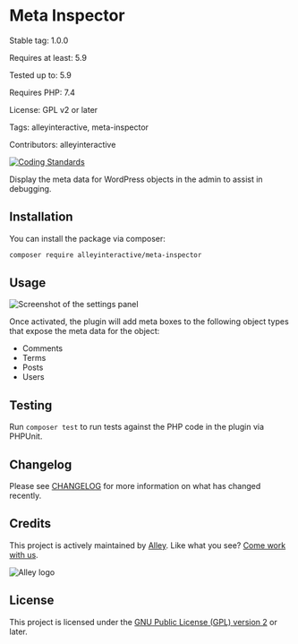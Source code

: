 # Meta Inspector

Stable tag: 1.0.0

Requires at least: 5.9

Tested up to: 5.9

Requires PHP: 7.4

License: GPL v2 or later

Tags: alleyinteractive, meta-inspector

Contributors: alleyinteractive

[![Coding Standards](https://github.com/alleyinteractive/meta-inspector/actions/workflows/coding-standards.yml/badge.svg)](https://github.com/alleyinteractive/meta-inspector/actions/workflows/coding-standards.yml)

Display the meta data for WordPress objects in the admin to assist in debugging.

## Installation

You can install the package via composer:

```bash
composer require alleyinteractive/meta-inspector
```

## Usage

![Screenshot of the settings panel](https://user-images.githubusercontent.com/346399/194622945-e3f8f24c-9399-43f4-9352-c1c1e025089f.png)

Once activated, the plugin will add meta boxes to the following object types
that expose the meta data for the object:


- Comments
- Terms
- Posts
- Users

## Testing

Run `composer test` to run tests against the PHP code in the plugin via PHPUnit.

## Changelog

Please see [CHANGELOG](CHANGELOG.md) for more information on what has changed recently.

## Credits

This project is actively maintained by [Alley](https://github.com/alleyinteractive).
Like what you see? [Come work with us](https://alley.co/careers/).

![Alley logo](https://avatars.githubusercontent.com/u/1733454?s=200&v=4)

## License

This project is licensed under the [GNU Public License (GPL) version 2](LICENSE) or later.
